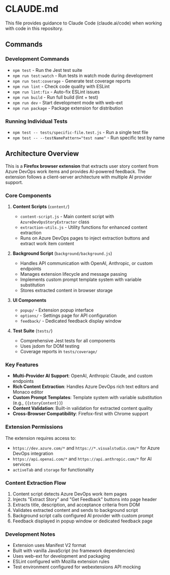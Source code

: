 # CLAUDE.md

This file provides guidance to Claude Code (claude.ai/code) when working with code in this repository.

## Commands

### Development Commands
- `npm test` - Run the Jest test suite
- `npm run test:watch` - Run tests in watch mode during development
- `npm run test:coverage` - Generate test coverage reports
- `npm run lint` - Check code quality with ESLint
- `npm run lint:fix` - Auto-fix ESLint issues
- `npm run build` - Run full build (lint + test)
- `npm run dev` - Start development mode with web-ext
- `npm run package` - Package extension for distribution

### Running Individual Tests
- `npm test -- tests/specific-file.test.js` - Run a single test file
- `npm test -- --testNamePattern="test name"` - Run specific test by name

## Architecture Overview

This is a **Firefox browser extension** that extracts user story content from Azure DevOps work items and provides AI-powered feedback. The extension follows a client-server architecture with multiple AI provider support.

### Core Components

1. **Content Scripts** (`content/`)
   - `content-script.js` - Main content script with `AzureDevOpsStoryExtractor` class
   - `extraction-utils.js` - Utility functions for enhanced content extraction
   - Runs on Azure DevOps pages to inject extraction buttons and extract work item content

2. **Background Script** (`background/background.js`)
   - Handles API communication with OpenAI, Anthropic, or custom endpoints
   - Manages extension lifecycle and message passing
   - Implements custom prompt template system with variable substitution
   - Stores extracted content in browser storage

3. **UI Components**
   - `popup/` - Extension popup interface
   - `options/` - Settings page for API configuration
   - `feedback/` - Dedicated feedback display window

4. **Test Suite** (`tests/`)
   - Comprehensive Jest tests for all components
   - Uses jsdom for DOM testing
   - Coverage reports in `tests/coverage/`

### Key Features

- **Multi-Provider AI Support**: OpenAI, Anthropic Claude, and custom endpoints
- **Rich Content Extraction**: Handles Azure DevOps rich text editors and Monaco editor
- **Custom Prompt Templates**: Template system with variable substitution (e.g., `{{storyContent}}`)
- **Content Validation**: Built-in validation for extracted content quality
- **Cross-Browser Compatibility**: Firefox-first with Chrome support

### Extension Permissions

The extension requires access to:
- `https://dev.azure.com/*` and `https://*.visualstudio.com/*` for Azure DevOps integration
- `https://api.openai.com/*` and `https://api.anthropic.com/*` for AI services
- `activeTab` and `storage` for functionality

### Content Extraction Flow

1. Content script detects Azure DevOps work item pages
2. Injects "Extract Story" and "Get Feedback" buttons into page header
3. Extracts title, description, and acceptance criteria from DOM
4. Validates extracted content and sends to background script
5. Background script calls configured AI provider with custom prompt
6. Feedback displayed in popup window or dedicated feedback page

### Development Notes

- Extension uses Manifest V2 format
- Built with vanilla JavaScript (no framework dependencies)
- Uses web-ext for development and packaging
- ESLint configured with Mozilla extension rules
- Test environment configured for webextensions API mocking